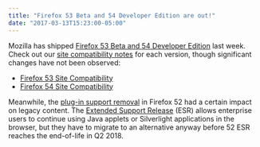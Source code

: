 ```yaml
---
title: "Firefox 53 Beta and 54 Developer Edition are out!"
date: "2017-03-13T15:23:00-05:00"
---
```

Mozilla has shipped [Firefox 53 Beta and 54 Developer Edition](https://www.mozilla.org/firefox/channel/desktop/) last week. Check out our [site compatibility notes](https://www.fxsitecompat.com/en-CA/docs/) for each version, though significant changes have not been observed:

* [Firefox 53 Site Compatibility](https://www.fxsitecompat.com/en-CA/versions/53/)
* [Firefox 54 Site Compatibility](https://www.fxsitecompat.com/en-CA/versions/54/)

Meanwhile, the [plug-in support removal](https://www.fxsitecompat.com/en-CA/docs/2016/plug-in-support-has-been-dropped-other-than-flash/) in Firefox 52 had a certain impact on legacy content. The [Extended Support Release](https://www.mozilla.org/en-US/firefox/organizations/) (ESR) allows enterprise users to continue using Java applets or Silverlight applications in the browser, but they have to migrate to an alternative anyway before 52 ESR reaches the end-of-life in Q2 2018.
